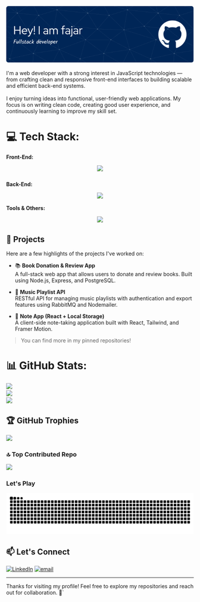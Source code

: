 <div align="center">
  <img src="./src/github-header-image.png" />
</div>
<br>
I'm a web developer with a strong interest in JavaScript technologies — from crafting clean and responsive front-end interfaces to building scalable and efficient back-end systems.<br><br>I enjoy turning ideas into functional, user-friendly web applications. My focus is on writing clean code, creating good user experience, and continuously learning to improve my skill set.

# 💻 Tech Stack:

**Front-End:**

<p align="center">
  <a href="https://skillicons.dev">
    <img src="https://skillicons.dev/icons?i=html,css,tailwind,react,javascript" />
  </a>
</p>

###

**Back-End:**

<p align="center">
  <a href="https://skillicons.dev">
    <img src="https://skillicons.dev/icons?i=nodejs,npm,postgres,redis,bash" />
  </a>
</p>

**Tools & Others:**

<p align="center">
  <a href="https://skillicons.dev">
    <img src="https://skillicons.dev/icons?i=vite,git,github,bash,postman,ubuntu" />
  </a>
</p>

## 📌 Projects

Here are a few highlights of the projects I've worked on:

- 📚 **Book Donation & Review App**  
  A full-stack web app that allows users to donate and review books. Built using Node.js, Express, and PostgreSQL.

- 🎵 **Music Playlist API**  
  RESTful API for managing music playlists with authentication and export features using RabbitMQ and Nodemailer.

- 📝 **Note App (React + Local Storage)**  
  A client-side note-taking application built with React, Tailwind, and Framer Motion.

> You can find more in my pinned repositories!


# 📊 GitHub Stats:
![](https://github-readme-stats.vercel.app/api?username=AchmadFajarN&theme=shadow_blue&hide_border=true&include_all_commits=false&count_private=false)<br/>
![](https://nirzak-streak-stats.vercel.app/?user=AchmadFajarN&theme=shadow_blue&hide_border=true)<br/>
![](https://github-readme-stats.vercel.app/api/top-langs/?username=AchmadFajarN&theme=shadow_blue&hide_border=true&include_all_commits=false&count_private=false&layout=compact)

## 🏆 GitHub Trophies
![](https://github-profile-trophy.vercel.app/?username=AchmadFajarN&theme=tokyonight&no-frame=true&no-bg=true&margin-w=4)

### 🔝 Top Contributed Repo
![](https://github-contributor-stats.vercel.app/api?username=AchmadFajarN&limit=5&theme=shadow_blue&combine_all_yearly_contributions=true)


### Let's Play

<img src="https://raw.githubusercontent.com/AchmadFajarN/AchmadFajarN/output/snake.svg" alt="Snake animation" />

###
## 📫 Let's Connect

[![LinkedIn](https://img.shields.io/badge/LinkedIn-%230077B5.svg?logo=linkedin&logoColor=white)](https://linkedin.com/in/https://www.linkedin.com/in/achmad-fajar-28b00335a)
[![email](https://img.shields.io/badge/Email-D14836?logo=gmail&logoColor=white)](mailto:achmadfajar712@gmail.com) 

---
Thanks for visiting my profile! Feel free to explore my repositories and reach out for collaboration. 🚀`

